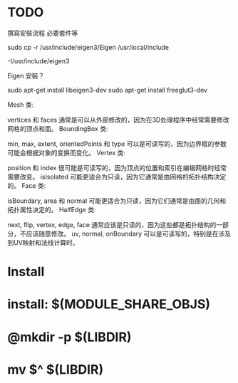# TODO
撰寫安裝流程 必要套件等


sudo cp -r /usr/include/eigen3/Eigen  /usr/local/include

-I/usr/include/eigen3

Eigen 安裝？

sudo apt-get install libeigen3-dev
sudo apt-get install freeglut3-dev


Mesh 类:

vertices 和 faces 通常是可以从外部修改的，因为在3D处理程序中经常需要修改网格的顶点和面。
BoundingBox 类:

min, max, extent, orientedPoints 和 type 可以是可读写的，因为边界框的参数可能会根据对象的变换而变化。
Vertex 类:

position 和 index 很可能是可读写的，因为顶点的位置和索引在编辑网格时经常需要改变。
isIsolated 可能更适合为只读，因为它通常是由网格的拓扑结构决定的。
Face 类:

isBoundary, area 和 normal 可能更适合为只读，因为它们通常是由面的几何和拓扑属性决定的。
HalfEdge 类:

next, flip, vertex, edge, face 通常应该是只读的，因为这些都是拓扑结构的一部分，不应该随意修改。
uv, normal, onBoundary 可以是可读写的，特别是在涉及到UV映射和法线计算时。



# Install
# install: $(MODULE_SHARE_OBJS)
# 	@mkdir -p $(LIBDIR)
# 	mv $^ $(LIBDIR)
